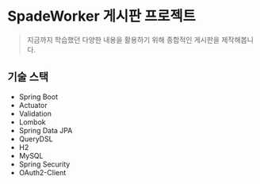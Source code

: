 # SpadeWorker 게시판 프로젝트

> 지금까지 학습했던 다양한 내용을 활용하기 위해 종합적인 게시판을 제작해봅니다.

기술 스택
---
* Spring Boot
* Actuator
* Validation
* Lombok
* Spring Data JPA
* QueryDSL
* H2
* MySQL
* Spring Security
* OAuth2-Client


